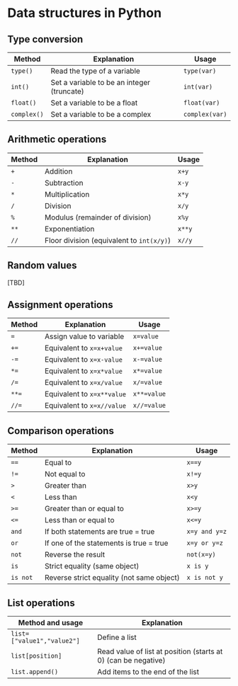 # Data structures in Python

## Type conversion

| Method       	| Explanation 					| Usage		  | 
|---------------|-----------------------------------------------|-----------------|
| `type()` 	| Read the type of a variable  			| `type(var)` 	  |
| `int()`	| Set a variable to be an integer (truncate)    | `int(var)`	  |
| `float()`    	| Set a variable to be a float 			| `float(var)`    |
| `complex()`   | Set a variable to be a complex 		| `complex(var)`  |

## Arithmetic operations

| Method       	 | Explanation 					| Usage		  | 
|----------------|----------------------------------------------|-----------------|
| `+` 	 	 | Addition 			 		| `x+y` 	  |
| `-`		 | Subtraction   				| `x-y`		  |
| `*`    	 | Multiplication 				| `x*y`		  |
| `/` 		 | Division			 		| `x/y`	 	  |
| `%` 	 	 | Modulus (remainder of division) 		| `x%y` 	  |
| `**`		 | Exponentiation   				| `x**y`	  |
| `//`    	 | Floor division (equivalent to `int(x/y)`) 	| `x//y`	  |

## Random values
[TBD]

## Assignment operations

| Method       	 | Explanation 					| Usage 	  | 
|----------------|----------------------------------------------|-----------------|
| `=` 	 	 | Assign value to variable	 		| `x=value` 	  |
| `+=`		 | Equivalent to `x=x+value`   			| `x+=value`	  |
| `-=`    	 | Equivalent to `x=x-value` 			| `x-=value`	  |
| `*=` 		 | Equivalent to `x=x*value`	 		| `x*=value` 	  |
| `/=` 	 	 | Equivalent to `x=x/value`	 		| `x/=value` 	  |
| `**=`		 | Equivalent to `x=x**value` 			| `x**=value`	  |
| `//=`    	 | Equivalent to `x=x//value`		 	| `x//=value`	  |

## Comparison operations

| Method       	 | Explanation 					| Usage		  | 
|----------------|----------------------------------------------|-----------------|
| `==` 	 	 | Equal to 			 		| `x==y` 	  |
| `!=`		 | Not equal to   				| `x!=y`	  |
| `>`    	 | Greater than 				| `x>y`		  |
| `<` 		 | Less than			 		| `x<y`	 	  |
| `>=` 	 	 | Greater than or equal to 	 		| `x>=y` 	  |
| `<=`		 | Less than or equal to			| `x<=y`	  |
| `and`		 | If both statements are true = true		| `x=y and y=z`	  |
| `or`		 | If one of the statements is true = true	| `x=y or y=z` 	  |
| `not`		 | Reverse the result				| `not(x=y)`	  |
| `is`		 | Strict equality (same object)		| `x is y`	  |
| `is not`	 | Reverse strict equality (not same object)	| `x is not y`    |

## List operations
 Method and usage  			 | Explanation 							 |  
|----------------------------------------|---------------------------------------------------------------|
| `list=["value1","value2"]` 	 	 | Define a list 		 				 |
| `list[position]` 			 | Read value of list at position (starts at 0)	(can be negative)|
| `list.append()`  			 | Add items to the end of the list				 |
